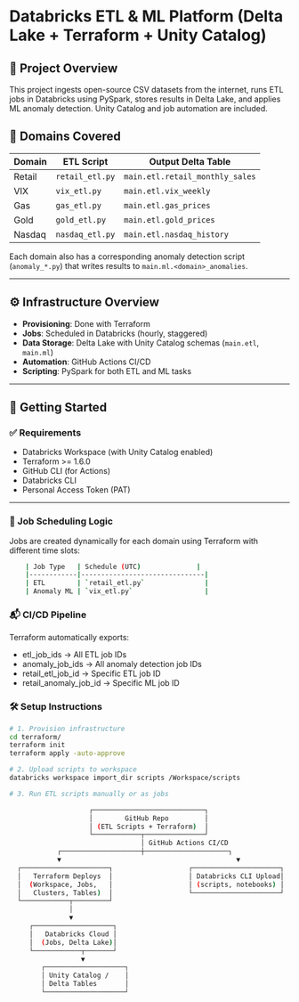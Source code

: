 # Databricks ETL & ML Platform (Delta Lake + Terraform + Unity Catalog)

## 🧩 Project Overview

This project ingests open-source CSV datasets from the internet, runs ETL jobs in Databricks using PySpark, stores results in Delta Lake, and applies ML anomaly detection. Unity Catalog and job automation are included.

## 📁 Domains Covered

| Domain     | ETL Script                    | Output Delta Table                  |
|------------|-------------------------------|--------------------------------------|
| Retail     | `retail_etl.py`               | `main.etl.retail_monthly_sales`      |
| VIX        | `vix_etl.py`                  | `main.etl.vix_weekly`                |
| Gas        | `gas_etl.py`                  | `main.etl.gas_prices`                |
| Gold       | `gold_etl.py`                 | `main.etl.gold_prices`               |
| Nasdaq     | `nasdaq_etl.py`               | `main.etl.nasdaq_history`            |

Each domain also has a corresponding anomaly detection script (`anomaly_*.py`) that writes results to `main.ml.<domain>_anomalies`.

---

## ⚙️ Infrastructure Overview

- **Provisioning**: Done with Terraform
- **Jobs**: Scheduled in Databricks (hourly, staggered)
- **Data Storage**: Delta Lake with Unity Catalog schemas (`main.etl`, `main.ml`)
- **Automation**: GitHub Actions CI/CD
- **Scripting**: PySpark for both ETL and ML tasks

---

## 🚀 Getting Started

### ✅ Requirements

- Databricks Workspace (with Unity Catalog enabled)
- Terraform >= 1.6.0
- GitHub CLI (for Actions)
- Databricks CLI
- Personal Access Token (PAT)

---

### 🧪 Job Scheduling Logic

Jobs are created dynamically for each domain using Terraform with different time slots:

```bash
    | Job Type   | Schedule (UTC)              | 
    |------------|-------------------------------|
    | ETL        | `retail_etl.py`               |
    | Anomaly ML | `vix_etl.py`                  |
```

### 📬 CI/CD Pipeline

Terraform automatically exports:

- etl_job_ids → All ETL job IDs
- anomaly_job_ids → All anomaly detection job IDs
- retail_etl_job_id → Specific ETL job ID
- retail_anomaly_job_id → Specific ML job ID

### 🛠 Setup Instructions

```bash
# 1. Provision infrastructure
cd terraform/
terraform init
terraform apply -auto-approve

# 2. Upload scripts to workspace
databricks workspace import_dir scripts /Workspace/scripts

# 3. Run ETL scripts manually or as jobs

                    ┌────────────────────────────┐
                    │        GitHub Repo         │
                    │ (ETL Scripts + Terraform)  │
                    └────────────┬───────────────┘
                                 │ GitHub Actions CI/CD
            ┌────────────────────┼─────────────────────┐
            ▼                                            ▼
  ┌──────────────────────┐                   ┌──────────────────────┐
  │   Terraform Deploys  │                   │ Databricks CLI Upload│
  │  (Workspace, Jobs,   │                   │ (scripts, notebooks) │
  │   Clusters, Tables)  │                   └──────────────────────┘
  └────────────┬─────────┘
               │
               ▼
     ┌────────────────────┐
     │   Databricks Cloud │
     │  (Jobs, Delta Lake)│
     └────────────┬───────┘
                  ▼
        ┌────────────────────┐
        │ Unity Catalog /    │
        │ Delta Tables       │
        └────────────────────┘
```



